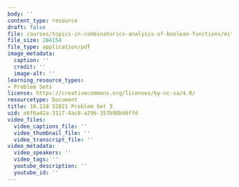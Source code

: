 ```yaml
---
body: ''
content_type: resource
draft: false
file: courses/topics-in-combinatorics-analysis-of-boolean-functions/mit18_218s21_pset3.pdf
file_size: 284154
file_type: application/pdf
image_metadata:
  caption: ''
  credit: ''
  image-alt: ''
learning_resource_types:
- Problem Sets
license: https://creativecommons.org/licenses/by-nc-sa/4.0/
resourcetype: Document
title: 18.218 S2021 Problem Set 3
uid: e6f6a42a-3117-4ac8-a29b-357b98b96ffd
video_files:
  video_captions_file: ''
  video_thumbnail_file: ''
  video_transcript_file: ''
video_metadata:
  video_speakers: ''
  video_tags: ''
  youtube_description: ''
  youtube_id: ''
---
```

